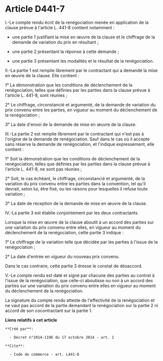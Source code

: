 # Article D441-7

I.-Le compte rendu écrit de la renégociation menée en application de la clause prévue à l'article L. 441-8 contient
notamment : 

- une partie 1 justifiant la mise en œuvre de la clause et le chiffrage de la demande de variation du prix en résultant ;

- une partie 2 présentant la réponse à cette demande ;

- une partie 3 présentant les modalités et le résultat de la renégociation.

II.-La partie 1 est remplie librement par le contractant qui a demandé la mise en œuvre de la clause. Elle contient : 

1° La démonstration que les conditions de déclenchement de la renégociation, telles que définies par les parties dans la
clause prévue à l'article L. 441-8, sont réunies ; 

2° Le chiffrage, circonstancié et argumenté, de la demande de variation du prix convenu entre les parties, en vigueur au
moment du déclenchement de la renégociation ; 

3° La date d'envoi de la demande de mise en œuvre de la clause. 

III.-La partie 2 est remplie librement par le contractant qui n'est pas à l'origine de la demande de renégociation. Sauf dans
le cas où il accepte sans réserve la demande de renégociation, et l'indique expressément, elle contient : 

1° Soit la démonstration que les conditions de déclenchement de la renégociation, telles que définies par les parties dans la
clause prévue à l'article L. 441-8, ne sont pas réunies ; 

2° Soit, le cas échéant, le chiffrage, circonstancié et argumenté, de la variation du prix convenu entre les parties dans la
convention, tel qu'il devrait, selon lui, être fixé, ou les raisons pour lesquelles il refuse toute variation ; 

3° La date de réception de la demande de mise en œuvre de la clause. 

IV.-La partie 3 est établie conjointement par les deux contractants. 

Lorsque la mise en œuvre de la clause aboutit à un accord des parties sur une variation du prix convenu entre elles, en
vigueur au moment du déclenchement de la renégociation, cette partie 3 indique : 

1° Le chiffrage de la variation telle que décidée par les parties à l'issue de la renégociation ; 

2° La date d'entrée en vigueur du nouveau prix convenu. 

Dans le cas contraire, cette partie 3 dresse le constat de désaccord. 

V.-Le compte rendu est daté et signé par chacune des parties au contrat à l'issue de la renégociation, que celle-ci aboutisse
ou non à un accord des parties sur une variation du prix convenu entre elles en vigueur au moment du déclenchement de la
renégociation. 

La signature du compte rendu atteste de l'effectivité de la renégociation et ne vaut pas accord de la partie demandant la
renégociation sur la partie 2 ni accord de son cocontractant sur la partie 1.

**Liens relatifs à cet article**

	**Créé par**:

	  - Décret n°2014-1196 du 17 octobre 2014 - art. 1

	**Cite**:

	  - Code de commerce - art. L441-8
